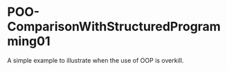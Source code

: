 # POO-ComparisonWithStructuredProgramming01
A simple example to illustrate when the use of OOP is overkill.

